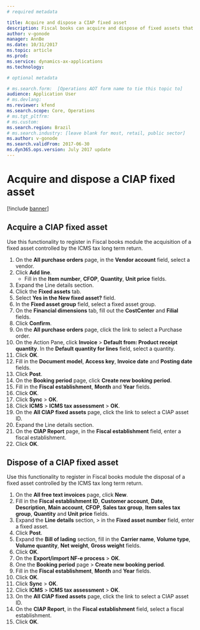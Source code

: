 ```yaml
---
# required metadata

title: Acquire and dispose a CIAP fixed asset
description: Fiscal books can acquire and dispose of fixed assets that are ICMS tax long term return.
author: v-gonode
manager: AnnBe
ms.date: 10/31/2017
ms.topic: article
ms.prod: 
ms.service: dynamics-ax-applications
ms.technology: 

# optional metadata

# ms.search.form:  [Operations AOT form name to tie this topic to]
audience: Application User
# ms.devlang: 
ms.reviewer: kfend
ms.search.scope: Core, Operations
# ms.tgt_pltfrm: 
# ms.custom: 
ms.search.region: Brazil
# ms.search.industry: [leave blank for most, retail, public sector]
ms.author: v-gonode
ms.search.validFrom: 2017-06-30
ms.dyn365.ops.version: July 2017 update 
---
```


# Acquire and dispose a CIAP fixed asset

[!include [banner](../includes/banner.md)]

## Acquire a CIAP fixed asset
Use this functionality to register in Fiscal books module the acquisition of a fixed asset controlled by the ICMS tax long term return.

1. On the **All purchase orders** page, in the **Vendor account** field, select a vendor.
2. Click **Add line**.
   -  Fill in the **Item number**, **CFOP**, **Quantity**, **Unit price** fields.
3. Expand the Line details section.
4. Click the **Fixed assets** tab.
5. Select **Yes in the New fixed asset?** field.
6. In the **Fixed asset group** field, select a fixed asset group.
7. On the **Financial dimensions** tab, fill out the **CostCenter** and **Filial** fields.
8. Click **Confirm**.
9. On the **All purchase orders** page, click the link to select a Purchase order.
10.	On the Action Pane, click **Invoice** > **Default from: Product receipt quantity**. In the **Default quantity for lines** field, select a quantity.
11.	Click **OK**.
12.	Fill in the **Document model**, **Access key**, **Invoice date** and **Posting date** fields.
13.	Click **Post**.
14.	On the **Booking period** page, click **Create new booking period**.
15.	Fill in the **Fiscal establishment**, **Month** and **Year** fields.
16.	Click **OK**.
17.	Click **Sync** > **OK**.
18.	Click **ICMS** > **ICMS tax assessment** > **OK**.
19.	On the **All CIAP fixed assets** page, click the link to select a CIAP asset ID.
20.	Expand the Line details section.
21.	On the **CIAP Report** page, in the **Fiscal establishment** field, enter a fiscal establishment.
22.	Click **OK**.

## Dispose of a CIAP fixed asset
Use this functionality to register in Fiscal books module the disposal of a fixed asset controlled by the ICMS tax long term return.

1.	On the **All free text invoices** page, click **New**.
2.	Fill in the **Fiscal establishment ID**, **Customer account**, **Date**, **Description**, **Main account**, **CFOP**, **Sales tax group**, **Item sales tax group**, **Quantity** and **Unit price** fields.
3.  Expand the **Line details** section, > in the **Fixed asset number** field, enter a fixed asset.
4.	Click **Post**.
5.	Expand the **Bill of lading** section, fill in the **Carrier name**, **Volume type**, **Volume quantity**, **Net weight**, **Gross weight** fields.
6.	Click **OK**.
7.	On the **Export/import NF-e process** > **OK**.
8.	One the **Booking period** page > **Create new booking period**.
9.	Fill in the **Fiscal establishment**, **Month** and **Year** fields.
10.	Click **OK**.
11.	Click **Sync** > **OK**.
12.	Click **ICMS** > **ICMS tax assessment** > **OK**.
13.	On the **All CIAP fixed assets** page, click the link to select a CIAP asset ID.
14.	On the **CIAP Report**, in the **Fiscal establishment** field, select a fiscal establishment.
15.	Click **OK**.

